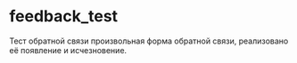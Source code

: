 # feedback_test
Тест обратной связи
произвольная форма обратной связи, реализовано её появление и исчезновение. 
